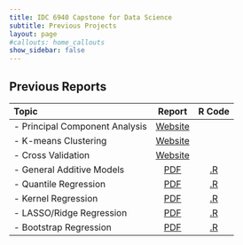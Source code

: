 ```yaml
---
title: IDC 6940 Capstone for Data Science
subtitle: Previous Projects
layout: page
#callouts: home_callouts
show_sidebar: false
---
```


## Previous Reports

| **Topic** | **Report** | **R Code**  |
|:-----------------------|:-:|:---:|
| - Principal Component Analysis   | [Website](https://bjcarr08.github.io/STA6257_Project_PCA/) |  | 
| - K-means Clustering   | [Website](http://kmean.scrib.ink/)   |  | 
| - Cross Validation| [Website](https://odo4321.github.io/STA6257_CCross-Validation/)   |  | 
| - General Additive Models   | [PDF](https://github.com/acohenstat/STA6257/blob/main/Archive/GAM_Summer2022.pdf)   | [.R](https://github.com/acohenstat/STA6257/blob/main/Archive/GAM_RCode.R) | 
| - Quantile Regression   | [PDF](https://github.com/acohenstat/STA6257/blob/main/Archive/Quantile_Regression_Summer2022.pdf)   | [.R](https://github.com/acohenstat/STA6257/blob/main/Archive/QunatileRegression.zip) | 
| - Kernel Regression   | [PDF](https://github.com/acohenstat/STA6257/blob/main/Archive/SampleReport_kernelregression.pdf)   | [.R]() | 
| - LASSO/Ridge Regression   | [PDF](https://github.com/acohenstat/STA6257/blob/main/Archive/LassoRegression.pdf)   | [.R]() | 
| - Bootstrap Regression   | [PDF](https://github.com/acohenstat/STA6257/blob/main/Archive/SampleReport_BootstrapRegression.pdf)   | [.R]() |
